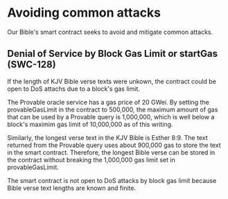 # Avoiding common attacks

Our Bible's smart contract seeks to avoid and mitigate common attacks.

## Denial of Service by Block Gas Limit or startGas (SWC-128)

If the length of KJV Bible verse texts were unkown, the contract could be open to DoS attachs due to a block's gas limit.

The Provable oracle service has a gas price of 20 GWei. By setting the provableGasLimit in the contract to 500,000, the maximum amount of gas that can be used by a Provable query is 1,000,000, which is well below a block's maximim gas limit of 10,000,000 as of this writing.

Similarly, the longest verse text in the KJV Bible is Esther 8:9. The text returned from the Provable query uses about 900,000 gas to store the text in the smart contract. Therefore, the longest Bible verse can be stored in the contract without breaking the 1,000,000 gas limit set in provableGasLimit.

The smart contract is not open to DoS attacks by block gas limit because Bible verse text lengths are known and finite.
